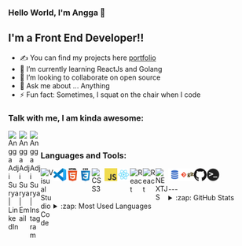 ### Hello World, I'm Angga 👋

## I'm a Front End Developer!!

- ✍ You can find my projects here [portfolio]
- 🌱 I’m currently learning ReactJs and Golang
- 👯 I’m looking to collaborate on open source
- 💬 Ask me about ... Anything
- ⚡ Fun fact: Sometimes, I squat on the chair when I code

### Talk with me, I am kinda awesome:

[<img align="left" alt="Angga Adji Surya | LinkedIn" width="22px" src="https://th.bing.com/th/id/OIP.YO7Fxc7mQc7rx-7pDzclCQHaHa?pid=ImgDet&rs=1" />][linkedin]
[<img align="left" alt="Angga Adji Surya | Email" width="22px" src="https://www.freepnglogos.com/uploads/gmail-email-logo-png-16.png" />][mail]
[<img align="left" alt="Angga Adji Surya | Instagram" width="22px" src="https://upload.wikimedia.org/wikipedia/commons/thumb/a/a5/Instagram_icon.png/1024px-Instagram_icon.png" />][instagram]

<br />

### Languages and Tools:

[<img align="left" alt="Visual Studio Code" width="26px" src="https://cdn.iconscout.com/icon/free/png-512/intellij-idea-569199.png" />][portfolio]
[<img align="left" alt="Visual Studio Code" width="26px" src="https://raw.githubusercontent.com/github/explore/80688e429a7d4ef2fca1e82350fe8e3517d3494d/topics/visual-studio-code/visual-studio-code.png" />][portfolio]
[<img align="left" alt="HTML5" width="26px" src="https://raw.githubusercontent.com/github/explore/80688e429a7d4ef2fca1e82350fe8e3517d3494d/topics/html/html.png" />][portfolio]
[<img align="left" alt="CSS3" width="26px" src="https://raw.githubusercontent.com/github/explore/80688e429a7d4ef2fca1e82350fe8e3517d3494d/topics/css/css.png" />][portfolio]
[<img align="left" alt="CSS3" width="26px" src="https://pbs.twimg.com/profile_images/1273081551354396672/-Tzadxix_400x400.jpg" />][portfolio]
[<img align="left" alt="JavaScript" width="26px" src="https://raw.githubusercontent.com/github/explore/80688e429a7d4ef2fca1e82350fe8e3517d3494d/topics/javascript/javascript.png" />][portfolio]
[<img align="left" alt="React" width="26px" src="https://raw.githubusercontent.com/github/explore/80688e429a7d4ef2fca1e82350fe8e3517d3494d/topics/react/react.png" />][portfolio]
[<img align="left" alt="React" width="26px" src="https://camo.githubusercontent.com/9fefe4c2e03688a8d3987d9eff864a13c79c5b8fe067adfaaf3e5ab7c90eee2b/68747470733a2f2f692e696d6775722e636f6d2f764a66496949642e706e67" />][portfolio]
[<img align="left" alt="React" width="26px" src="https://cdn4.iconfinder.com/data/icons/google-i-o-2016/512/google_firebase-2-512.png" />][portfolio]
[<img align="left" alt="NEXTJS" width="26px" src="https://seeklogo.com/images/N/next-js-icon-logo-EE302D5DBD-seeklogo.com.png" />][portfolio]
[<img align="left" alt="SQL" width="26px" src="https://raw.githubusercontent.com/github/explore/80688e429a7d4ef2fca1e82350fe8e3517d3494d/topics/sql/sql.png" />][portfolio]
[<img align="left" alt="Git" width="26px" src="https://raw.githubusercontent.com/github/explore/80688e429a7d4ef2fca1e82350fe8e3517d3494d/topics/git/git.png" />][portfolio]
[<img align="left" alt="GitHub" width="26px" src="https://raw.githubusercontent.com/github/explore/78df643247d429f6cc873026c0622819ad797942/topics/github/github.png" />][portfolio]
[<img align="left" alt="Terminal" width="26px" src="https://raw.githubusercontent.com/github/explore/80688e429a7d4ef2fca1e82350fe8e3517d3494d/topics/terminal/terminal.png" />][portfolio]

<br />
<br />
---

<details>
  <summary>:zap: GitHub Stats</summary>

  <img align="left" alt="Angga's GitHub Stats" src="https://github-readme-stats.vercel.app/api?username=inact25&show_icons=true&hide_border=true" />

</details>

<details>
  <summary>:zap: Most Used Languages</summary>

<img align="left" alt="Angga's GitHub Top Languages" src="https://github-readme-stats.vercel.app/api/top-langs/?username=inact25" />

</details>

[website]: https://javapixa.com/

[instagram]: https://www.instagram.com/vlavalv/

[linkedin]: https://linkedin.com/in/vlavalv

[mail]: mailto:anggas25@live.com

[portfolio]: https://inact25.github.io/
